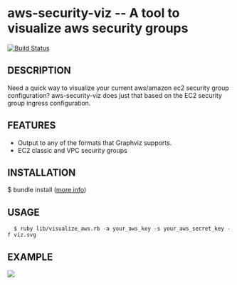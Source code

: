 aws-security-viz -- A tool to visualize aws security groups 
============================================================

[![Build Status](https://secure.travis-ci.org/anaynayak/aws-security-viz.png)](http://travis-ci.org/anaynayak/aws-security-viz)

## DESCRIPTION
  Need a quick way to visualize your current aws/amazon ec2 security group configuration? aws-security-viz does just that based on the EC2 security group ingress configuration. 

## FEATURES

* Output to any of the formats that Graphviz supports. 
* EC2 classic and VPC security groups

## INSTALLATION 

  $ bundle install ([more info](http://gembundler.com/bundle_install.html))

## USAGE

```
  $ ruby lib/visualize_aws.rb -a your_aws_key -s your_aws_secret_key -f viz.svg
```

## EXAMPLE

![](https://github.com/anaynayak/aws-security-viz/raw/master/images/sample.png)

